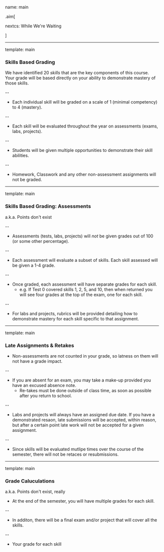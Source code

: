 name: main

.aim[<div>
nextcs: While We're Waiting
</div>]

---
template: main

### Skills Based Grading
We have identified 20 _skills_ that are the key components of this course. Your grade will be based directly on your ability to demonstrate mastery of those skills.

--
- Each individual skill will be graded on a scale of 1 (minimal competency) to 4 (mastery).

--
- Each skill will be evaluated throughout the year on assessments (exams, labs, projects).

--
- Students will be given multiple opportunities to demonstrate their skill abilities.

--
- Homework, Classwork and any other non-assessment assignments will not be graded.

---
template: main

### Skills Based Grading: Assessments
a.k.a. Points don't exist

--
- Assessments (tests, labs, projects) will _not_ be given grades out of 100 (or some other percentage).

--
- Each assessment will evaluate a subset of skills. Each skill assessed will be given a 1-4 grade.

--
- Once graded, each assessment will have separate grades for each skill.
  - e.g. If Test 0 covered skills 1, 2, 5, and 10, then when returned you will see four grades at the top of the exam, one for each skill.

--
- For labs and projects, rubrics will be provided detailing how to demonstrate mastery for each skill specific to that assignment.

---
template: main

### Late Assignments & Retakes

- Non-assessments are not counted in your grade, so latness on them will not have a grade impact.

--
- If you are absent for an exam, you may take a make-up provided you have an excused absence note.
  - Re-takes must be done outside of class time, as soon as possible after you return to school.

--
- Labs and projects will always have an assigned due date. If you have a demonstrated resaon, late submissions will be accepted, within reason, but after a certain point late work will not be accepted for a given assignment.

--
- Since skills will be evaluated mutlipe times over the course of the semester, there will not be retaces or resubmissions.

---
template: main

### Grade Caluculations
a.k.a. Points don't exist, really

- At the end of the semester, you will have multiple grades for each skill.

--
- In additon, there will be a final exam and/or project that will cover all the skills.

--
- Your grade for each skill 
